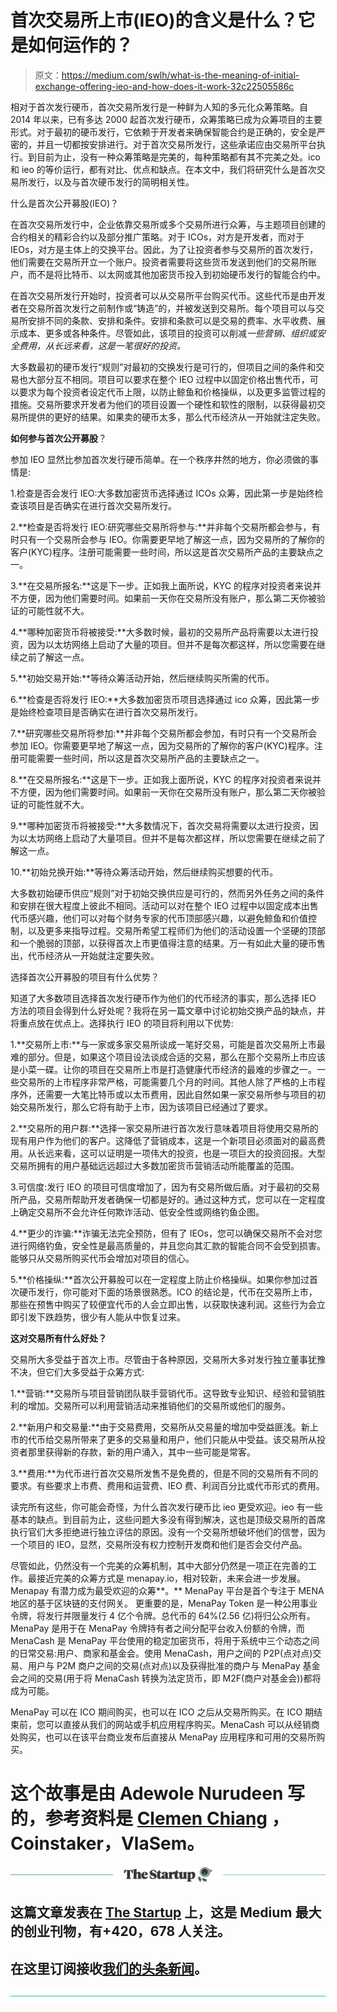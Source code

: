 # 首次交易所上市(IEO)的含义是什么？它是如何运作的？

> 原文：<https://medium.com/swlh/what-is-the-meaning-of-initial-exchange-offering-ieo-and-how-does-it-work-32c22505586c>

相对于首次发行硬币，首次交易所发行是一种鲜为人知的多元化众筹策略。自 2014 年以来，已有多达 2000 起首次发行硬币，众筹策略已成为众筹项目的主要形式。对于最初的硬币发行，它依赖于开发者来确保智能合约是正确的，安全是严密的，并且一切都按安排进行。对于首次交易所发行，这些承诺应由交易所平台执行。到目前为止，没有一种众筹策略是完美的，每种策略都有其不完美之处。ico 和 ieo 的等价运行，都有对比、优点和缺点。在本文中，我们将研究什么是首次交易所发行，以及与首次硬币发行的简明相关性。

什么是首次公开募股(IEO)？

在首次交易所发行中，企业依靠交易所或多个交易所进行众筹，与主题项目创建的合约相关的精彩合约以及部分推广策略。对于 ICOs，对方是开发者，而对于 IEOs，对方是主体上的交换平台。因此，为了让投资者参与交易所的首次发行，他们需要在交易所开立一个账户。投资者需要将这些货币发送到他们的交易所账户，而不是将比特币、以太网或其他加密货币投入到初始硬币发行的智能合约中。

在首次交易所发行开始时，投资者可以从交易所平台购买代币。这些代币是由开发者在交易所首次发行之前制作或“铸造”的，并被发送到交易所。每个项目可以与交易所安排不同的条款、安排和条件。安排和条款可以是交易的费率、水平收费、展示成本、更多或各种条件。尽管如此，该项目的投资可以削减*一些营销、组织或安全费用，从长远来看，这是一笔很好的投资。*

大多数最初的硬币发行“规则”对最初的交换发行是可行的，但项目之间的条件和交易也大部分互不相同。项目可以要求在整个 IEO 过程中以固定价格出售代币，可以要求为每个投资者设定代币上限，以防止鲸鱼和价格操纵，以及更多监管过程的措施。交易所要求开发者为他们的项目设置一个硬性和软性的限制，以获得最初交易所提供的更好的结果。如果卖的硬币太多，那么代币经济从一开始就注定失败。

**如何参与首次公开募股**？

参加 IEO 显然比参加首次发行硬币简单。在一个秩序井然的地方，你必须做的事情是:

1.检查是否会发行 IEO:大多数加密货币选择通过 ICOs 众筹，因此第一步是始终检查该项目是否确实在进行首次交易所发行。

2.**检查是否将发行 IEO:研究哪些交易所将参与:**并非每个交易所都会参与，有时只有一个交易所会参与 IEO。你需要更早地了解这一点，因为交易所的了解你的客户(KYC)程序。注册可能需要一些时间，所以这是首次交易所产品的主要缺点之一。

3.**在交易所报名:**这是下一步。正如我上面所说，KYC 的程序对投资者来说并不方便，因为他们需要时间。如果前一天你在交易所没有账户，那么第二天你被验证的可能性就不大。

4.**哪种加密货币将被接受:**大多数时候，最初的交易所产品将需要以太进行投资，因为以太坊网络上启动了大量的项目。但并不是每次都这样，所以您需要在继续之前了解这一点。

5.**初始交易开始:**等待众筹活动开始，然后继续购买所需的代币。

6.**检查是否将发行 IEO:**大多数加密货币项目选择通过 ico 众筹，因此第一步是始终检查项目是否确实在进行首次交易所发行。

7.**研究哪些交易所将参加:**并非每个交易所都会参加，有时只有一个交易所会参加 IEO。你需要更早地了解这一点，因为交易所的了解你的客户(KYC)程序。注册可能需要一些时间，所以这是首次交易所产品的主要缺点之一。

8.**在交易所报名:**这是下一步。正如我上面所说，KYC 的程序对投资者来说并不方便，因为他们需要时间。如果前一天你在交易所没有账户，那么第二天你被验证的可能性就不大。

9.**哪种加密货币将被接受:**大多数情况下，首次交易将需要以太进行投资，因为以太坊网络上启动了大量项目。但并不是每次都这样，所以您需要在继续之前了解这一点。

10.**初始兑换开始:**等待众筹活动开始，然后继续购买想要的代币。

大多数初始硬币供应“规则”对于初始交换供应是可行的，然而另外任务之间的条件和安排在很大程度上彼此不相同。活动可以对在整个 IEO 过程中以固定成本出售代币感兴趣，他们可以对每个财务专家的代币顶部感兴趣，以避免鲸鱼和价值控制，以及更多来指导过程。交易所希望工程师们为他们的活动设置一个坚硬的顶部和一个脆弱的顶部，以获得首次上市更值得注意的结果。万一有如此大量的硬币售出，代币经济从一开始就注定要失败。

选择首次公开募股的项目有什么优势？

知道了大多数项目选择首次发行硬币作为他们的代币经济的事实，那么选择 IEO 方法的项目会得到什么好处呢？我将在另一篇文章中讨论初始交换产品的缺点，并将重点放在优点上。选择执行 IEO 的项目将利用以下优势:

1.**交易所上市:**与一家或多家交易所谈成一笔好交易，可能是首次交易所上市最难的部分。但是，如果这个项目设法谈成合适的交易，那么在那个交易所上市应该是小菜一碟。让你的项目在交易所上市是打造健康代币经济的最难的步骤之一。一些交易所的上市程序非常严格，可能需要几个月的时间。其他人除了严格的上市程序外，还需要一大笔比特币或以太币费用，因此自然如果一家交易所参与项目的初始交易所发行，那么它将有助于上市，因为该项目已经通过了要求。

2.**交易所的用户群:**选择一家交易所进行首次发行意味着项目将使用交易所的现有用户作为他们的客户。这降低了营销成本，这是一个新项目必须面对的最高费用。从长远来看，这可以证明是一项伟大的投资，也是一项巨大的投资回报。大型交易所拥有的用户基础远远超过大多数加密货币营销活动所能覆盖的范围。

3.可信度:发行 IEO 的项目可信度增加了，因为有交易所做后盾。对于最初的交易所产品，交易所帮助开发者确保一切都是好的。通过这种方式，您可以在一定程度上确定交易所不会允许任何欺诈活动、低安全性或网络钓鱼企图。

4.**更少的诈骗:**诈骗无法完全预防，但有了 IEOs，您可以确保交易所不会对您进行网络钓鱼，安全性是最高质量的，并且您向其汇款的智能合同不会受到损害。能够只从交易所购买代币会增加对项目的信心。

5.**价格操纵:**首次公开募股可以在一定程度上防止价格操纵。如果你参加过首次硬币发行，你可能对下面的场景很熟悉。ICO 的结论是，代币在交易所上市，那些在预售中购买了较便宜代币的人会立即出售，以获取快速利润。这些行为会立即引发下跌趋势，很少有人能从中恢复过来。

**这对交易所有什么好处？**

交易所大多受益于首次上市。尽管由于各种原因，交易所大多对发行独立董事犹豫不决，但它们大多受益于众筹方式:

1.**营销:**交易所与项目营销团队联手营销代币。这导致专业知识、经验和营销胜利的增加。交易所可以利用营销活动来推销他们的交易所或他们的服务。

2.**新用户和交易量:**由于交易费用，交易所从交易量的增加中受益匪浅。新上市的代币给交易所带来了更多的交易量和用户，他们只能从中受益。该交易所从投资者那里获得新的存款，新的用户涌入，其中一些可能是常客。

3.**费用:**为代币进行首次交易所发售不是免费的，但是不同的交易所有不同的要求。有些要求上市费、费用和运营费、IEO 费、利润百分比或代币形式的费用。

读完所有这些，你可能会奇怪，为什么首次发行硬币比 ieo 更受欢迎。ieo 有一些基本的缺点。到目前为止，这些问题大多没有得到解决，这也是顶级交易所的首席执行官们大多拒绝进行独立评估的原因。没有一个交易所想破坏他们的信誉，因为一个项目的 IEO，显然，交易所没有权力控制开发商和他们是否会交付产品。

尽管如此，仍然没有一个完美的众筹机制，其中大部分仍然是一项正在完善的工作。最接近完美的众筹方式是 menapay.io，相对较新，未来会进一步发展。Menapay 有潜力成为最受欢迎的众筹**。** MenaPay 平台是首个专注于 MENA 地区的基于区块链的支付网关。
更重要的是，MenaPay Token 是一种公用事业令牌，将发行并限量发行 4 亿个令牌。总代币的 64%(2.56 亿)将归公众所有。MenaPay 是用于在 MenaPay 令牌持有者之间分配平台收入份额的令牌，而 MenaCash 是 MenaPay 平台使用的稳定加密货币，将用于系统中三个动态之间的日常交易:用户、商家和基金会。使用 MenaCash，用户之间的 P2P(点对点)交易、用户与 P2M 商户之间的交易(点对点)以及获得批准的商户与 MenaPay 基金会之间的交易(用于将 MenaCash 转换为法定货币，即 M2F(商户对基金会))都将成为可能。

MenaPay 可以在 ICO 期间购买，也可以在 ICO 之后从交易所购买。在 ICO 期结束前，您可以直接从我们的网站或手机应用程序购买。MenaCash 可以从经销商处购买，也可以在该平台商业发布后直接从 MenaPay 应用程序和可用的交易所购买。

# 这个故事是由 Adewole Nurudeen 写的，参考资料是 [Clemen Chiang](https://icobench.com/thebench-user/clemenchiang) ，Coinstaker，VlaSem。

[![](img/308a8d84fb9b2fab43d66c117fcc4bb4.png)](https://medium.com/swlh)

## 这篇文章发表在 [The Startup](https://medium.com/swlh) 上，这是 Medium 最大的创业刊物，有+420，678 人关注。

## 在这里订阅接收[我们的头条新闻](https://growthsupply.com/the-startup-newsletter/)。

[![](img/b0164736ea17a63403e660de5dedf91a.png)](https://medium.com/swlh)